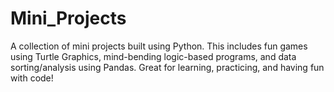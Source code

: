 # Mini_Projects
A collection of mini projects built using Python. This includes fun games using Turtle Graphics, mind-bending logic-based programs, and data sorting/analysis using Pandas. Great for learning, practicing, and having fun with code!
